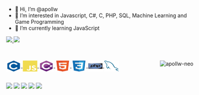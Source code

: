 - 👋 Hi, I’m @apollw
- 👀 I’m interested in Javascript, C#, C, PHP, SQL, Machine Learning and Game Programming
- 🌱 I’m currently learning JavaScript

<!---
apollw/apollw is a ✨ special ✨ repository because its `README.md` (this file) appears on your GitHub profile.
You can click the Preview link to take a look at your changes.
--->

<div>
  <a href="https://github.com/apollw">
  <img height="150em" src="https://github-readme-stats.vercel.app/api?username=apollw&show_icons=true&theme=monokai&include_all_commits=true&count_private=true"/>
  <img height="150em" src="https://github-readme-stats.vercel.app/api/top-langs/?username=apollw&layout=compact&langs_count=7&theme=monokai"/>
</div>
  
  ##
  
   <div style="display: inline_block"><br>
  <img align="center" alt="apollw-C" height="30" width="40" src="https://raw.githubusercontent.com/devicons/devicon/master/icons/c/c-plain.svg">
  <img align="center" alt="apollw-Js" height="30" width="40" src="https://raw.githubusercontent.com/devicons/devicon/master/icons/javascript/javascript-plain.svg">
  <img align="center" alt="apollw-Csharp" height="30" width="40" src="https://raw.githubusercontent.com/devicons/devicon/master/icons/csharp/csharp-original.svg">
  <img align="center" alt="apollw-HTML" height="30" width="40" src="https://raw.githubusercontent.com/devicons/devicon/master/icons/html5/html5-original.svg">
  <img align="center" alt="apollw-CSS" height="30" width="40" src="https://raw.githubusercontent.com/devicons/devicon/master/icons/css3/css3-original.svg">
  <img align="center" alt="apollw-PHP" height="30" width="40" src="https://raw.githubusercontent.com/devicons/devicon/master/icons/php/php-original.svg">
  <img align="center" alt="apollw-Mysql" height="30" width="40" src="https://raw.githubusercontent.com/devicons/devicon/master/icons/mysql/mysql-original.svg">

  <img align="right" alt="apollw-neo" src="https://media.giphy.com/media/Pqp4Y64TcGwJa/giphy.gif">
</div>

  ##

<div> 
  <a href="https://www.youtube.com/channel/UCU77D9r32pEwanXyx0C-zGw" target="_blank"><img src="https://img.shields.io/badge/YouTube-FF0000?style=for-the-badge&logo=youtube&logoColor=white" target="_blank"></a>
  <a href="https://instagram.com/apollw" target="_blank"><img src="https://img.shields.io/badge/-Instagram-%23E4405F?style=for-the-badge&logo=instagram&logoColor=white" target="_blank"></a>
 	<a href="https://www.twitch.tv/apollw" target="_blank"><img src="https://img.shields.io/badge/Twitch-9146FF?style=for-the-badge&logo=twitch&logoColor=white" target="_blank"></a>
  <a href = "mailto:apollw@gmail.com"><img src="https://img.shields.io/badge/-Gmail-%23333?style=for-the-badge&logo=gmail&logoColor=white" target="_blank"></a>
  <a href="https://www.linkedin.com/in/leanderson-silva-a104448b" target="_blank"><img src="https://img.shields.io/badge/-LinkedIn-%230077B5?style=for-the-badge&logo=linkedin&logoColor=white" target="_blank"></a> 

</div>
